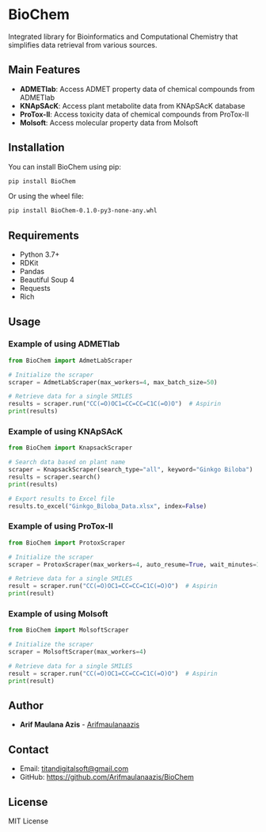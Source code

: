 # BioChem

Integrated library for Bioinformatics and Computational Chemistry that simplifies data retrieval from various sources.

## Main Features

- **ADMETlab**: Access ADMET property data of chemical compounds from ADMETlab
- **KNApSAcK**: Access plant metabolite data from KNApSAcK database
- **ProTox-II**: Access toxicity data of chemical compounds from ProTox-II
- **Molsoft**: Access molecular property data from Molsoft

## Installation

You can install BioChem using pip:

```bash
pip install BioChem
```

Or using the wheel file:

```bash
pip install BioChem-0.1.0-py3-none-any.whl
```

## Requirements

- Python 3.7+
- RDKit
- Pandas
- Beautiful Soup 4
- Requests
- Rich

## Usage

### Example of using ADMETlab

```python
from BioChem import AdmetLabScraper

# Initialize the scraper
scraper = AdmetLabScraper(max_workers=4, max_batch_size=50)

# Retrieve data for a single SMILES
results = scraper.run("CC(=O)OC1=CC=CC=C1C(=O)O")  # Aspirin
print(results)
```

### Example of using KNApSAcK

```python
from BioChem import KnapsackScraper

# Search data based on plant name
scraper = KnapsackScraper(search_type="all", keyword="Ginkgo Biloba")
results = scraper.search()
print(results)

# Export results to Excel file
results.to_excel("Ginkgo_Biloba_Data.xlsx", index=False)
```

### Example of using ProTox-II

```python
from BioChem import ProtoxScraper

# Initialize the scraper
scraper = ProtoxScraper(max_workers=4, auto_resume=True, wait_minutes=10)

# Retrieve data for a single SMILES
result = scraper.run("CC(=O)OC1=CC=CC=C1C(=O)O")  # Aspirin
print(result)
```

### Example of using Molsoft

```python
from BioChem import MolsoftScraper

# Initialize the scraper
scraper = MolsoftScraper(max_workers=4)

# Retrieve data for a single SMILES
result = scraper.run("CC(=O)OC1=CC=CC=C1C(=O)O")  # Aspirin
print(result)
```

## Author

- **Arif Maulana Azis** - [Arifmaulanaazis](https://github.com/Arifmaulanaazis)

## Contact

- Email: titandigitalsoft@gmail.com
- GitHub: https://github.com/Arifmaulanaazis/BioChem

## License

MIT License 